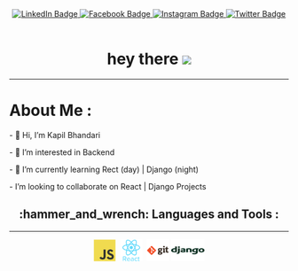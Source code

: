 
<!-- [![GitHub Streak](https://github-readme-streak-stats.herokuapp.com?user=iam-bkpl&theme=github-dark-blue)](https://git.io/streak-stats)
[![GitHub Streak](https://streak-stats.demolab.com/?user=iam-bkpl)](https://git.io/streak-stats) -->
<div align="center" >
  
<div id="badges">
  <a href="https://www.linkedin.com/in/iam-bkpl/" target="_blank">
    <img src="https://img.shields.io/badge/LinkedIn-blue?style=for-the-badge&logo=linkedin&logoColor=white" alt="LinkedIn Badge"/>
  </a>
  
  <a href="https://www.facebook.com/bkpl02" target="_blank">
    <img src="https://img.shields.io/badge/Facebook-blue?style=for-the-badge&logo=facebook&logoColor=white" alt="Facebook Badge"/>
  </a>
  
  <a href="https://www.instagram.com/iambkpl/" target="_blank">
    <img src="https://img.shields.io/badge/Instagram-red?style=for-the-badge&logo=instagram&logoColor=white" alt="Instagram Badge"/>
  </a>
  
  <a href="https://twitter.com/iam_bkpl" target="_blank">
    <img src="https://img.shields.io/badge/Twitter-blue?style=for-the-badge&logo=twitter&logoColor=white" alt="Twitter Badge"/>
  </a>
  
</div>
  <img src="https://komarev.com/ghpvc/?username=iam-bkpl&style=flat-square&color=blue" alt=""/>
  
  <h1>
  hey there
  <img src="https://media.giphy.com/media/hvRJCLFzcasrR4ia7z/giphy.gif" width="30px"/>
</h1>
  <hr/>
  
</div>
<div align="left">
  
  <h1>  About Me :</h1>
   </div> 
   <p>  - 👋 Hi, I’m Kapil Bhandari</p>
   <p>  - 👀 I’m interested in Backend</p>
   <p>  - 🌱 I’m currently learning Rect (day) | Django (night)</p>
   <p>  -  I’m looking to collaborate on React | Django Projects </p>
   
   <div align="center">
  <h2> :hammer_and_wrench: Languages and Tools :</h2>
  <hr>
  </div>
  <div align="center">
    <img src="https://github.com/devicons/devicon/blob/master/icons/javascript/javascript-original.svg" title="JavaScript" alt="JavaScript" width="40" height="40"/>&nbsp;
     <img src="https://github.com/devicons/devicon/blob/master/icons/react/react-original-wordmark.svg" title="React" alt="React" width="40" height="40"/>&nbsp;
    <img src="https://github.com/devicons/devicon/blob/master/icons/git/git-original-wordmark.svg" title="Git" **alt="Git" width="40" height="40"/>
  <img src="https://raw.githubusercontent.com/devicons/devicon/1119b9f84c0290e0f0b38982099a2bd027a48bf1/icons/django/django-plain-wordmark.svg" width="60" height="40" />
  <div>

